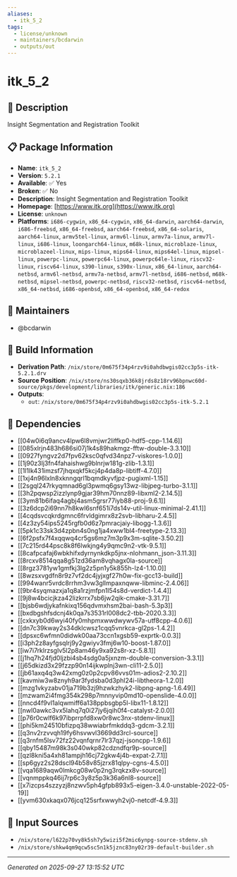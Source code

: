 ```yaml
---
aliases:
  - itk_5_2
tags:
  - license/unknown
  - maintainers/bcdarwin
  - outputs/out
---
```


# itk_5_2

## 📝 Description

Insight Segmentation and Registration Toolkit

## 📋 Package Information

- **Name**: `itk_5_2`
- **Version**: `5.2.1`
- **Available**: ✅ Yes
- **Broken**: ✅ No
- **Description**: Insight Segmentation and Registration Toolkit
- **Homepage**: [https://www.itk.org](https://www.itk.org)
- **License**: `unknown`
- **Platforms**: `i686-cygwin`, `x86_64-cygwin`, `x86_64-darwin`, `aarch64-darwin`, `i686-freebsd`, `x86_64-freebsd`, `aarch64-freebsd`, `x86_64-solaris`, `aarch64-linux`, `armv5tel-linux`, `armv6l-linux`, `armv7a-linux`, `armv7l-linux`, `i686-linux`, `loongarch64-linux`, `m68k-linux`, `microblaze-linux`, `microblazeel-linux`, `mips-linux`, `mips64-linux`, `mips64el-linux`, `mipsel-linux`, `powerpc-linux`, `powerpc64-linux`, `powerpc64le-linux`, `riscv32-linux`, `riscv64-linux`, `s390-linux`, `s390x-linux`, `x86_64-linux`, `aarch64-netbsd`, `armv6l-netbsd`, `armv7a-netbsd`, `armv7l-netbsd`, `i686-netbsd`, `m68k-netbsd`, `mipsel-netbsd`, `powerpc-netbsd`, `riscv32-netbsd`, `riscv64-netbsd`, `x86_64-netbsd`, `i686-openbsd`, `x86_64-openbsd`, `x86_64-redox`
## 👥 Maintainers

- @bcdarwin


## 🔧 Build Information

- **Derivation Path**: `/nix/store/0m675f34p4rzv9i0ahdbwgis02cc3p5s-itk-5.2.1.drv`
- **Source Position**: `/nix/store/ns30sqxb36k8jrds8z18rv96bpnwc60d-source/pkgs/development/libraries/itk/generic.nix:186`
- **Outputs**:
  - `out`:  `/nix/store/0m675f34p4rzv9i0ahdbwgis02cc3p5s-itk-5.2.1`

## 🔗 Dependencies

- [[04w0i6q9ancv4lpw6l8vmjwr2liffkp0-hdf5-cpp-1.14.6]]
- [[085xlrjn483h686si07j1k4s89hakmgz-fftw-double-3.3.10]]
- [[0927fyngvz2d7fpv62ksc0qfvd34npz7-viskores-1.0.0]]
- [[1j90z3lj3fn4fahaishwg9blnrjw181g-zlib-1.3.1]]
- [[1l1lk431imzsf7jhqxqkf5kcj4p4da8p-libtiff-4.7.0]]
- [[1xj4n96lxln8xknngqrl1bqmdkyvfjpz-pugixml-1.15]]
- [[2sgql247rkyqmnad6gl3pwmq6gsy13wz-libjpeg-turbo-3.1.1]]
- [[3h2pqwsp2izzlynp9gjar39hm70nnz89-libxml2-2.14.5]]
- [[3ym81b6ifaq4agbj4asm5grsr77iyb88-proj-9.6.1]]
- [[3z6dcp2i69nn7h8kwl6snf651i7ds14v-util-linux-minimal-2.41.1]]
- [[4cqdsvcqkrdgmnc6frvldgimrx8z2svb-libharu-2.4.5]]
- [[4z3zy54ips5245rgfb0d6z7pmracjaiy-libogg-1.3.6]]
- [[5pk1c33sk3d4zpbn4s0ng1ja4xww1bl4-freetype-2.13.3]]
- [[6f2psfx7f4xqqwq4cr5gs6mz7m3p9x3m-sqlite-3.50.2]]
- [[7c215rd44psc8k8f6lwkjng4y9qmc9n2-vtk-9.5.1]]
- [[8cafpcafaj6wbkhifxdyrnynkdkp5jnx-nlohmann_json-3.11.3]]
- [[8rcxv8514qqa8g51zd36am8vqhagx0la-source]]
- [[8rgz3781yw1gmfkj3lg2z5pn1y5k855h-lz4-1.10.0]]
- [[8wzsxvgdfn8r9z7vf2dc4jyjxgf27h0w-fix-gcc13-build]]
- [[994wanr5vrdc8rrhm3vw3gllmpaxnqww-libminc-2.4.06]]
- [[9br4syqmazxja1q8a1rzjmfpn1l54s8d-verdict-1.4.4]]
- [[9j8w4bcicjkza42lizkrrx7sb6jw2qik-cmake-3.31.7]]
- [[bjsb6wdjykafnkixq156qdvmxhsm2bai-bash-5.3p3]]
- [[bxdbgshfsdcnj4k0qa7s3531rl008dc2-tbb-2020.3.3]]
- [[cxkxyb0d6wyi40fy0mhpmxwwdwywv57a-utf8cpp-4.0.6]]
- [[dn7c39kway2s34dklcwsz1cqq5vnrkca-gl2ps-1.4.2]]
- [[dpsxc6wfmn0didwk00aa73ccn1xgsb59-exprtk-0.0.3]]
- [[i3ph2z8ayfgsqlrj9y2gwiyv3fmj6w10-boost-1.87.0]]
- [[iw7i7rklrzsglv5l2p8am46y9xa92s8r-xz-5.8.1]]
- [[j1hq7h24fjd0ljzbi4sb4sdg0a5jxnzm-double-conversion-3.3.1]]
- [[j65dkizd3x29fzzp90n14ijkwplnj3wn-cli11-2.5.0]]
- [[jb61axq4q3w42xmg0z0p2cpv86vvs01m-adios2-2.10.2]]
- [[kavmiw3w8znyh9ar3fydsba0d3phl24i-libtheora-1.2.0]]
- [[mzg1vkyzabv01ja719b3zj9hzwkzhyk2-libpng-apng-1.6.49]]
- [[mzwam2i4fmg354k298p7mnnyvip0md10-openslide-4.0.0]]
- [[nncd4f9vl1alqwmiff6a138ppbsgbp5l-libx11-1.8.12]]
- [[nwl0awkc3vx5lahq7q0i27jy6jqih0f4-catalyst-2.0.0]]
- [[p76r0cwlf6k97ibprrpfd8xw0r8wc3nx-stdenv-linux]]
- [[phi5km24510bfizpq38wwiabrfmkddq3-gdcm-3.2.1]]
- [[q3nv2rzvvqh19fy6hsvwvl3669dd3rcl-source]]
- [[q3rnfm5lsv72fz22vqnfqrnr7lr37qzj-jsoncpp-1.9.6]]
- [[qby15487m98k3s040wkp82cdzndfqr9p-source]]
- [[qzl8kni5a4xh81ampjh16cj72gkw4j4b-expat-2.7.1]]
- [[sp6gyz2s28dscl94b58v85jzrx81qlpy-cgns-4.5.0]]
- [[vqa1689aqw0lmkcg08w0p2ng3rqkzx8v-source]]
- [[vqnmppkq46ij7rp6c3y8z5p3k36a6nl8-source]]
- [[x7izcps4szzyzj8nzwv5ph4gfpb893x5-eigen-3.4.0-unstable-2022-05-19]]
- [[yvm630xkaqx076jcq125srfxwwyh2vj0-netcdf-4.9.3]]

## 📁 Input Sources

- `/nix/store/l622p70vy8k5sh7y5wizi5f2mic6ynpg-source-stdenv.sh`
- `/nix/store/shkw4qm9qcw5sc5n1k5jznc83ny02r39-default-builder.sh`

---
*Generated on 2025-09-27 13:15:52 UTC*
